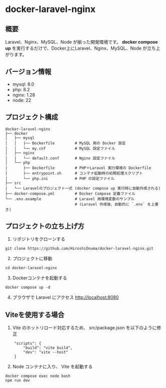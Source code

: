 # docker-laravel-nginx



## 概要

Laravel、Nginx、MySQL、Node が揃った開発環境です。
**docker compose up** を実行するだけで、Docker上にLaravel、Nginx、MySQL、Node が立ち上がります。



## バージョン情報

- mysql: 8.0
- php: 8.2
- nginx: 1.28
- node: 22



## プロジェクト構成

```
docker-laravel-nginx
├── docker
│   ├── mysql
│   │   ├── Dockerfile         # MySQL 用の Docker 設定
│   │   └── my.cnf             # MySQL 設定ファイル
│   ├── nginx
│   │   └── default.conf       # Nginx 設定ファイル
│   └── php
│       ├── Dockerfile         # PHP＋Laravel 実行環境の Dockerfile
│       ├── entrypoint.sh      # コンテナ起動時の初期処理スクリプト
│       └── php.ini            # PHP の設定ファイル
├── src
│   └── Laravelのプロジェクト一式 (docker compose up 実行時に自動作成される)
├── docker-compose.yml         # Docker Compose 定義ファイル
└── .env.example               # Laravel 用環境変数のサンプル 
                               # (Laravel 作成後、自動的に `.env` を上書き)
```



## プロジェクトの立ち上げ方

1. リポジトリをクローンする
```
git clone https://github.com/HiroshiOnuma/docker-laravel-nginx.git
```

2. プロジェクトに移動
```
cd docker-laravel-nginx
```

3. Dockerコンテナを起動する
```
docker compose up -d
```

4. ブラウザで Laravel にアクセス
[http://localhost:8080](http://localhost:8000)



## Viteを使用する場合

1. Vite のホットリロード対応するため、 src/package.json を以下のように修正
```
    "scripts": {
        "build": "vite build",
        "dev": "vite --host"
    }
```

2. Node コンテナに入り、 Vite を起動する
```
docker compose exec node bash
npm run dev
```

